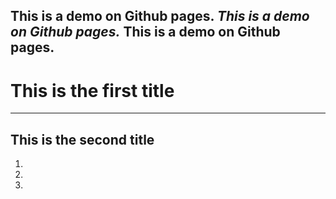 This is a demo on Github pages.
*This is a demo on Github pages.*
**This is a demo on Github pages.**
--------------------------------
# This is the first title 
-------------------------------
## This is the second title
1)
2)
3)
